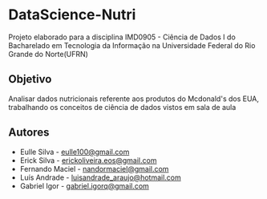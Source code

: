 # DataScience-Nutri

Projeto elaborado para a disciplina IMD0905 - Ciência de Dados I do Bacharelado em Tecnologia da Informação na Universidade Federal do Rio Grande do Norte(UFRN)

## Objetivo

Analisar dados nutricionais referente aos produtos do Mcdonald's dos EUA, trabalhando os conceitos de ciência de dados vistos em sala de aula

## Autores

- Eulle Silva - eulle100@gmail.com
- Erick Silva - erickoliveira.eos@gmail.com
- Fernando Maciel - nandormaciel@gmail.com
- Luís Andrade - luisandrade_araujo@hotmail.com
- Gabriel Igor - gabriel.igorq@gmail.com

